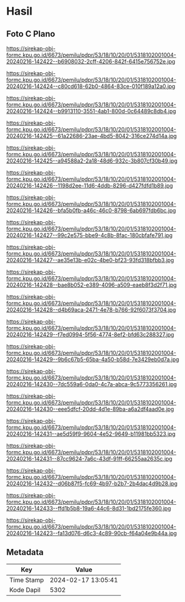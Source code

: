 # Hasil

## Foto C Plano

https://sirekap-obj-formc.kpu.go.id/6673/pemilu/pdpr/53/18/10/20/01/5318102001004-20240216-142422--b6908032-2cff-4206-842f-6415e756752e.jpg

https://sirekap-obj-formc.kpu.go.id/6673/pemilu/pdpr/53/18/10/20/01/5318102001004-20240216-142424--c80cd618-62b0-4864-83ce-010f189a12a0.jpg

https://sirekap-obj-formc.kpu.go.id/6673/pemilu/pdpr/53/18/10/20/01/5318102001004-20240216-142424--b9913110-3551-4ab1-800d-0c64489c8db4.jpg

https://sirekap-obj-formc.kpu.go.id/6673/pemilu/pdpr/53/18/10/20/01/5318102001004-20240216-142425--61a22686-23ae-4bd5-8042-316ce274d14a.jpg

https://sirekap-obj-formc.kpu.go.id/6673/pemilu/pdpr/53/18/10/20/01/5318102001004-20240216-142425--a94588a2-2a18-48d6-932c-3b807cf30b49.jpg

https://sirekap-obj-formc.kpu.go.id/6673/pemilu/pdpr/53/18/10/20/01/5318102001004-20240216-142426--1198d2ee-11d6-4ddb-8296-d427fdfd1b89.jpg

https://sirekap-obj-formc.kpu.go.id/6673/pemilu/pdpr/53/18/10/20/01/5318102001004-20240216-142426--bfa5b0fb-a46c-46c0-8798-6ab697fdb6bc.jpg

https://sirekap-obj-formc.kpu.go.id/6673/pemilu/pdpr/53/18/10/20/01/5318102001004-20240216-142427--99c2e575-bbe9-4c8b-8fac-180cbfafe791.jpg

https://sirekap-obj-formc.kpu.go.id/6673/pemilu/pdpr/53/18/10/20/01/5318102001004-20240216-142427--ae35e13b-e02c-4be0-bf23-93fd318bfbb3.jpg

https://sirekap-obj-formc.kpu.go.id/6673/pemilu/pdpr/53/18/10/20/01/5318102001004-20240216-142428--bae8b052-e389-4096-a509-eaeb8f3d2f71.jpg

https://sirekap-obj-formc.kpu.go.id/6673/pemilu/pdpr/53/18/10/20/01/5318102001004-20240216-142428--d4b69aca-2471-4e78-b766-92f6073f3704.jpg

https://sirekap-obj-formc.kpu.go.id/6673/pemilu/pdpr/53/18/10/20/01/5318102001004-20240216-142429--f7ed0994-5f56-4774-8ef2-bfd63c288327.jpg

https://sirekap-obj-formc.kpu.go.id/6673/pemilu/pdpr/53/18/10/20/01/5318102001004-20240216-142429--9b6c67b5-65ba-4a50-b58d-7e3429eb0d7a.jpg

https://sirekap-obj-formc.kpu.go.id/6673/pemilu/pdpr/53/18/10/20/01/5318102001004-20240216-142430--7dc559a6-0da0-4c7a-abca-9c5773356261.jpg

https://sirekap-obj-formc.kpu.go.id/6673/pemilu/pdpr/53/18/10/20/01/5318102001004-20240216-142430--eee5dfcf-20dd-4d1e-89ba-a6a2df4aad0e.jpg

https://sirekap-obj-formc.kpu.go.id/6673/pemilu/pdpr/53/18/10/20/01/5318102001004-20240216-142431--ae5d59f9-9604-4e52-9649-b11981bb5323.jpg

https://sirekap-obj-formc.kpu.go.id/6673/pemilu/pdpr/53/18/10/20/01/5318102001004-20240216-142431--87cc9624-7a6c-43df-91ff-66255aa2635c.jpg

https://sirekap-obj-formc.kpu.go.id/6673/pemilu/pdpr/53/18/10/20/01/5318102001004-20240216-142432--d06b87f5-fc69-4b97-b2b7-2b4dac4d9b28.jpg

https://sirekap-obj-formc.kpu.go.id/6673/pemilu/pdpr/53/18/10/20/01/5318102001004-20240216-142433--ffd1b5b8-19a6-44c6-8d31-1bd2175fe360.jpg

https://sirekap-obj-formc.kpu.go.id/6673/pemilu/pdpr/53/18/10/20/01/5318102001004-20240216-142423--fa13d076-d6c3-4c89-90cb-f64a04e9b44a.jpg


## Metadata

| Key        | Value               |
| ---------- | ------------------- |
| Time Stamp | 2024-02-17 13:05:41 |
| Kode Dapil | 5302                |



